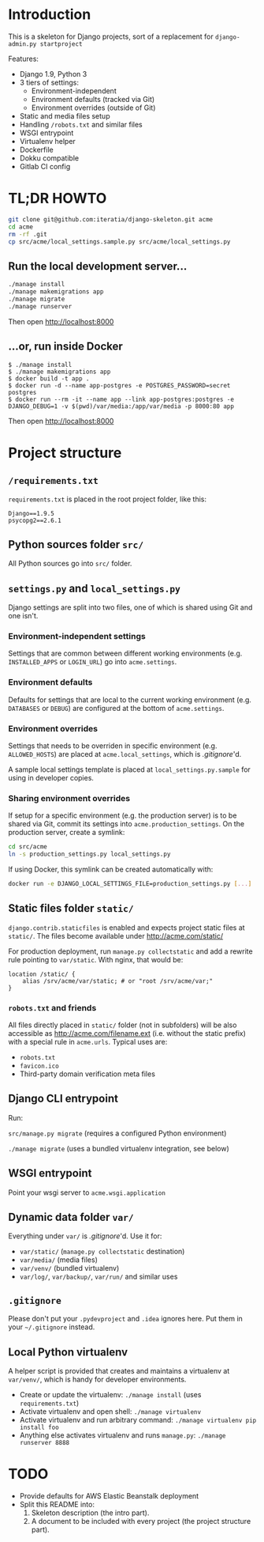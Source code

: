 # Introduction

This is a skeleton for Django projects, sort of a replacement for `django-admin.py startproject`

Features:

* Django 1.9, Python 3
* 3 tiers of settings:
	* Environment-independent
	* Environment defaults (tracked via Git)
	* Environment overrides (outside of Git)
* Static and media files setup
* Handling `/robots.txt` and similar files
* WSGI entrypoint
* Virtualenv helper
* Dockerfile
* Dokku compatible
* Gitlab CI config

# TL;DR HOWTO

```sh
git clone git@github.com:iteratia/django-skeleton.git acme
cd acme
rm -rf .git
cp src/acme/local_settings.sample.py src/acme/local_settings.py
```

## Run the local development server...

```sh
./manage install
./manage makemigrations app
./manage migrate
./manage runserver
```

Then open <http://localhost:8000>

## ...or, run inside Docker

```
$ ./manage install
$ ./manage makemigrations app
$ docker build -t app .
$ docker run -d --name app-postgres -e POSTGRES_PASSWORD=secret postgres
$ docker run --rm -it --name app --link app-postgres:postgres -e DJANGO_DEBUG=1 -v $(pwd)/var/media:/app/var/media -p 8000:80 app
```

Then open <http://localhost:8000>

# Project structure

## `/requirements.txt`

`requirements.txt` is placed in the root project folder, like this:

```
Django==1.9.5
psycopg2==2.6.1
```

## Python sources folder `src/`

All Python sources go into `src/` folder.

## `settings.py` and `local_settings.py`

Django settings are split into two files, one of which is shared using Git and one isn't.

### Environment-independent settings

Settings that are common between different working environments (e.g. `INSTALLED_APPS` or `LOGIN_URL`) go into `acme.settings`.

### Environment defaults

Defaults for settings that are local to the current working environment (e.g. `DATABASES` or `DEBUG`) are configured at the bottom of `acme.settings`.

### Environment overrides

Settings that needs to be overriden in specific environment (e.g. `ALLOWED_HOSTS`) are placed at `acme.local_settings`, which is *.gitignore*'d.

A sample local settings template is placed at `local_settings.py.sample` for using in developer copies.

### Sharing environment overrides

If setup for a specific environment (e.g. the production server) is to be shared via Git, commit its settings into `acme.production_settings`. On the production server, create a symlink:

```bash
cd src/acme
ln -s production_settings.py local_settings.py
```

If using Docker, this symlink can be created automatically with:

```bash
docker run -e DJANGO_LOCAL_SETTINGS_FILE=production_settings.py [...]
```

## Static files folder `static/`

`django.contrib.staticfiles` is enabled and expects project static files at `static/`. The files become available under <http://acme.com/static/>

For production deployment, run `manage.py collectstatic` and add a rewrite rule pointing to `var/static`. With nginx, that would be:

```
location /static/ {
	alias /srv/acme/var/static; # or "root /srv/acme/var;"
}
```

### `robots.txt` and friends

All files directly placed in `static/` folder (not in subfolders) will be also accessible as <http://acme.com/filename.ext> (i.e. without the static prefix) with a special rule in `acme.urls`. Typical uses are:

* `robots.txt`
* `favicon.ico`
* Third-party domain verification meta files

## Django CLI entrypoint

Run:

`src/manage.py migrate` (requires a configured Python environment)

`./manage migrate` (uses a bundled virtualenv integration, see below)

## WSGI entrypoint

Point your wsgi server to `acme.wsgi.application`

## Dynamic data folder `var/`

Everything under `var/` is *.gitignore*'d. Use it for:

* `var/static/` (`manage.py collectstatic` destination)
* `var/media/` (media files)
* `var/venv/` (bundled virtualenv)
* `var/log/`, `var/backup/`, `var/run/` and similar uses

## `.gitignore`

Please don't put your `.pydevproject` and `.idea` ignores here. Put them in your `~/.gitignore` instead.

## Local Python virtualenv

A helper script is provided that creates and maintains a virtualenv at `var/venv/`, which is handy for developer environments.

* Create or update the virtualenv: `./manage install` (uses `requirements.txt`)
* Activate virtualenv and open shell: `./manage virtualenv`
* Activate virtualenv and run arbitrary command: `./manage virtualenv pip install foo`
* Anything else activates virtualenv and runs `manage.py`: `./manage runserver 8888`

# TODO

* Provide defaults for AWS Elastic Beanstalk deployment
* Split this README into:
	1. Skeleton description (the intro part).
	2. A document to be included with every project (the project structure part).
